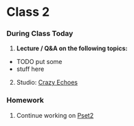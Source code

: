 # Class 2

### During Class Today

1. **Lecture / Q&A on the following topics:**
  * TODO put some
  * stuff here
2. Studio: [Crazy Echoes](../studios/crazy-echoes)

### Homework
1. Continue working on [Pset2](TODO)
